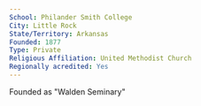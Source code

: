 ```yaml
---
School: Philander Smith College
City: Little Rock
State/Territory: Arkansas
Founded: 1877
Type: Private
Religious Affiliation: United Methodist Church
Regionally acredited: Yes
---
```

Founded as "Walden Seminary"